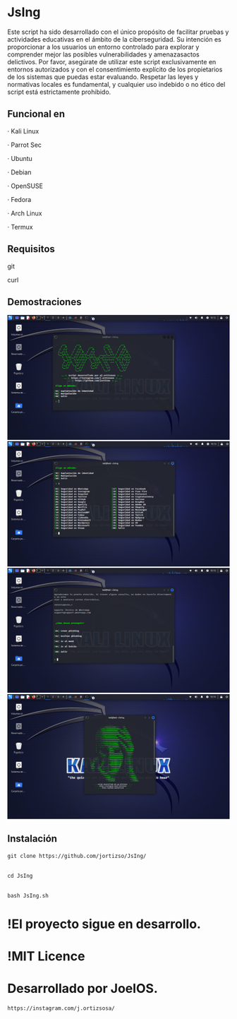 
# JsIng 


Este script ha sido desarrollado con el único propósito de facilitar pruebas y actividades educativas en el ámbito de la ciberseguridad. Su intención es proporcionar a los usuarios un entorno controlado para explorar y comprender mejor las posibles vulnerabilidades y amenazasactos delictivos. Por favor, asegúrate de utilizar este script exclusivamente en entornos autorizados y con el consentimiento explícito de los propietarios de los sistemas que puedas estar evaluando. Respetar las leyes y normativas locales es fundamental, y cualquier uso indebido o no ético del script está estrictamente prohibido.                     

## Funcional en

· Kali Linux

· Parrot Sec

· Ubuntu

· Debian

· OpenSUSE

· Fedora

· Arch Linux

· Termux

## Requisitos

git

curl

## Demostraciones
![CollageMaker_20191115_193409432](images/Captura%20de%20pantalla_2023-12-11_10-12-57.png)
![CollageMaker_20191115_193409432](images/Captura%20de%20pantalla_2023-12-11_10-13-17.png)
![CollageMaker_20191115_193409432](images/Captura%20de%20pantalla_2023-12-11_10-13-44.png)
![CollageMaker_20191115_193409432](images/Captura%20de%20pantalla_2023-12-11_10-14-12.png)

## Instalación  

    git clone https://github.com/jortizso/JsIng/
##
    cd JsIng
##
    bash JsIng.sh



# !El proyecto sigue en desarrollo.

# !MIT Licence


# Desarrollado por JoelOS.

    https://instagram.com/j.ortizsosa/
